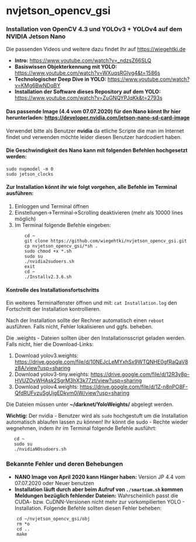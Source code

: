 # nvjetson_opencv_gsi
### Installation von OpenCV 4.3 und YOLOv3 + YOLOv4 auf dem NVIDIA Jetson Nano 

Die passenden Videos und weitere dazu findet Ihr auf https://wiegehtki.de
* **Intro:** https://www.youtube.com/watch?v=_ndzsZ66SLQ
* **Basiswissen Objekterkennung mit YOLO:** https://www.youtube.com/watch?v=WXuqsRGIyg4&t=1586s
* **Technologischer Deep Dive in YOLO:** https://www.youtube.com/watch?v=KMg6BwNDqBY
* **Installation der Software dieses Repository auf dem YOLO:** https://www.youtube.com/watch?v=ZuGNQYPJqKk&t=2793s

#### Das passende Image (4.4 vom 07.07.2020) für den Nano könnt Ihr hier herunterladen: https://developer.nvidia.com/jetson-nano-sd-card-image

Verwendet bitte als Benutzer **nvidia** da etliche Scripte die man im Internet findet und verwenden möchte leider diesen Benutzer hardcodiert haben.

#### Die Geschwindigkeit des Nano kann mit folgenden Befehlen hochgesetzt werden:

```
sudo nvpmodel -m 0
sudo jetson_clocks
```

#### Zur Installation könnt ihr wie folgt vorgehen, alle Befehle im Terminal ausführen:

1.  Einloggen und Terminal öffnen
2.  Einstellungen->Terminal->Scrolling deaktivieren (mehr als 10000 lines möglich)
3.  Im Terminal folgende Befehle eingeben:
```
       cd ~
       git clone https://github.com/wiegehtki/nvjetson_opencv_gsi.git
       cp nvjetson_opencv_gsi/*sh .
       sudo chmod +x *.sh
       sudo su
       ./nvidia2sudoers.sh
       exit 
       cd ~
       ./Installv2.3.6.sh
```

#### Kontrolle des Installationsfortschritts

Ein weiteres Terminalfenster öffnen und mit: `cat Installation.log` den Fortschritt der Installation kontrollieren.
   
Nach der Installation sollte der Rechner automatisch einen `reboot` ausführen.
Falls nicht, Fehler lokalisieren und ggfs. beheben.
  
Die .weights - Dateien sollten über den Installationsscript geladen werden.
Falls nicht, hier die Download-Links:

1. Download yolov3.weights: https://drive.google.com/file/d/10NEJcLeMYxhSx9WTQNHE0gfRaQaV8z8A/view?usp=sharing
2. Download yolov3-tiny.weights: https://drive.google.com/file/d/12R3y8p-HVUZOvWHAsk2SgrM3hX3k77zt/view?usp=sharing
3. Download yolov4.weights: https://drive.google.com/file/d/1Z-n8nPO8F-QfdRUFvzuSgUjgEDkym0iW/view?usp=sharing

Die Dateien müssen unter **~/darknet/YoloWeights/** abgelegt werden.



**Wichtig:** Der nvidia - Benutzer wird als `sudo` hochgestuft um die Installation automatisch ablaufen lassen zu können! 
Ihr könnt die sudo - Rechte wieder wegnehmen, indem ihr im Terminal folgende Befehle ausführt:
```
   cd ~
   sudo su
   ./nvidiaNOsudoers.sh
```


### Bekannte Fehler und deren Behebungen
* **NANO Image von April 2020 kann Hänger haben:** Version JP 4.4 vom 07.07.2020 oder Neuer benutzen
* **Installation läuft durch aber beim Aufruf von `./smartcam.sh` kommen Meldungen bezüglich fehlender Dateien:** Wahrscheinlich passt die CUDA- bzw. CuDNN-Versionen nicht mehr zur vorkompilierten YOLO - Installation. Folgende Befehle sollten diesen Fehler beheben:
```
    cd ~/nvjetson_opencv_gsi/obj
    rm *o
    cd ..
    make
```



